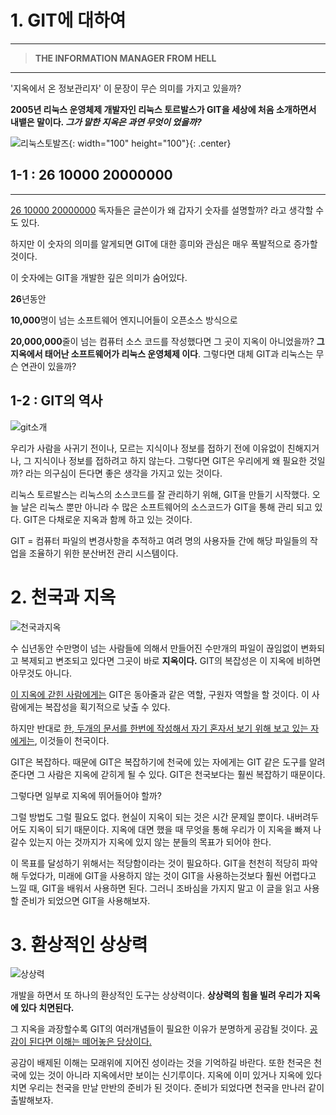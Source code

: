 # 1. GIT에 대하여

---

> **THE INFORMATION MANAGER FROM HELL** 

---



'지옥에서 온 정보관리자' 이 문장이 무슨 의미를 가지고 있을까?

**2005년 리눅스 운영체제 개발자인 리눅스 토르발스가 GIT을 세상에 처음 소개하면서 내뱉은 말이다.  *그가 말한 지옥은 과연 무엇이 었을까?***

![리눅스토발즈](https://user-images.githubusercontent.com/74045426/101014937-f882d100-35a9-11eb-8072-d7769a87740a.jpg){: width="100" height="100"}{: .center}


## 1-1 : 26 10000 20000000

---



<u>26 10000 20000000</u>  독자들은 글쓴이가 왜 갑자기 숫자를 설명할까? 라고 생각할 수도 있다.

하지만 이 숫자의 의미를 알게되면 GIT에 대한 흥미와 관심은 매우 폭발적으로 증가할 것이다.

이 숫자에는 GIT을 개발한 깊은 의미가 숨어있다.

**26**년동안 

**10,000**명이 넘는 소프트웨어 엔지니어들이 오픈소스 방식으로

**20,000,000**줄이 넘는 컴퓨터 소스 코드를 작성했다면 그 곳이 지옥이 아니었을까? **그 지옥에서 태어난 소프트웨어가 리눅스 운영체제 이다**. 그렇다면 대체 GIT과 리눅스는 무슨 연관이 있을까?



## 1-2 : GIT의 역사

![git소개](https://user-images.githubusercontent.com/74045426/101014934-f7ea3a80-35a9-11eb-884d-69e26d3a1883.png)

우리가 사람을 사귀기 전이나, 모르는 지식이나 정보를 접하기 전에 이유없이 친해지거나, 그 지식이나 정보를 접하려고 하지 않는다. 그렇다면 GIT은 우리에게 왜 필요한 것일까? 라는 의구심이 든다면 좋은 생각을 가지고 있는 것이다. 

리눅스 토르발스는 리눅스의 소스코드를 잘 관리하기 위해, GIT을 만들기 시작했다. 오늘 날은 리눅스 뿐만 아니라 수 많은 소프트웨어의 소스코드가 GIT을 통해 관리 되고 있다. GIT은 다채로운 지옥과 함께 하고 있는 것이다. 

GIT = 컴퓨터 파일의 변경사항을 추적하고 여려 명의 사용자들 간에 해당 파일들의 작업을 조율하기 위한 분산버전 관리 시스템이다.

# 2. 천국과 지옥

![천국과지옥](https://user-images.githubusercontent.com/74045426/101014940-f91b6780-35a9-11eb-8543-78a2121529f8.jpg)

수 십년동안 수만명이 넘는 사람들에 의해서 만들어진 수만개의 파일이 끊임없이 변화되고 복제되고 변조되고 있다면 그곳이 바로 **지옥이다.** GIT의 복잡성은 이 지옥에 비하면 아무것도 아니다.

<u>이 지옥에 갇힌 사람에게는</u> GIT은 동아줄과 같은 역할, 구원자 역할을 할 것이다. 이 사람에게는 복잡성을 획기적으로 낮출 수 있다.

하지만 반대로 <u>한, 두개의 문서를 한번에 작성해서 자기 혼자서 보기 위해 보고 있는 자에게는</u>, 이것들이 천국이다.

GIT은 복잡하다. 때문에 GIT은 복잡하기에 천국에 있는 자에게는 GIT 같은 도구를 알려준다면 그 사람은 지옥에 갇히게 될 수 있다. GIT은 천국보다는 훨씬 복잡하기 때문이다. 

그렇다면 일부로 지옥에 뛰어들어야 할까?

그럴 방법도 그럴 필요도 없다. 현실이 지옥이 되는 것은 시간 문제일 뿐이다. 내버려두어도 지옥이 되기 때문이다. 지옥에 대면 했을 때 무엇을 통해 우리가 이 지옥을 빠져 나갈수 있는지 아는 것까지가 지옥에 있지 않는 분들의 목표가 되어야 한다.

이 목표를 달성하기 위해서는 적당함이라는 것이 필요하다. GIT을 천천히 적당히 파악해 두었다가, 미래에 GIT을 사용하지 않는 것이 GIT을 사용하는것보다 훨씬 어렵다고 느낄 때,  GIT을 배워서 사용하면 된다.  그러니 조바심을 가지지 말고 이 글을 읽고 사용할 준비가 되었으면 GIT을 사용해보자. 

# 3. 환상적인 상상력

![상상력](https://user-images.githubusercontent.com/74045426/101014938-f91b6780-35a9-11eb-883c-c0cf56911fbf.jpg)

개발을 하면서 또 하나의 환상적인 도구는 상상력이다. **상상력의 힘을 빌려 우리가 지옥에 있다 치면된다.**

그 지옥을 과장할수록 GIT의 여러개념들이  필요한 이유가 분명하게 공감될 것이다. <u>공감이 된다면 이해는 떼어놓은 당상이다.</u> 

공감이 배제된 이해는 모래위에 지어진 성이라는 것을 기억하길 바란다. 또한 천국은 천국에 있는 것이 아니라 지옥에서만 보이는 신기루이다. 지옥에 이미 있거나 지옥에 있다 치면 우리는 천국을 만날 만반의 준비가 된 것이다. 준비가 되었다면 천국을 만나러 같이 출발해보자.


